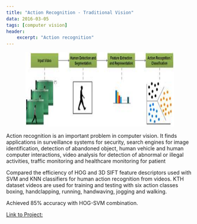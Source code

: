 ```yaml
---
title: "Action Recognition - Traditional Vision"
data: 2016-03-05
tags: [computer vision]
header:
    excerpt: "Action recognition"
---
```

<p class="aligncenter">
    <img  src="/images/action.jpg" width="400" height="200"/>
</p>

<style>
.aligncenter {
    text-align: center;
}
</style>
Action recognition is an important problem in computer vision. It finds applications in surveillance systems for security, search engines for image identification, detection of abandoned object, human vehicle and human computer interactions, video analysis for detection of abnormal or illegal activities, traffic monitoring and healthcare monitoring for patient

Compared the efficiency of HOG and 3D SIFT feature descriptors used with SVM and KNN classifiers for human action recognition from videos. KTH dataset videos are used for training and testing with six action classes boxing, handclapping, running, handwaving, jogging and walking.

Achieved 85% accuracy with HOG-SVM combination.

<a href="https://github.com/asbudhkar/Action-Recognition-Traditional-Computer-Vision">Link to Project:</a>

